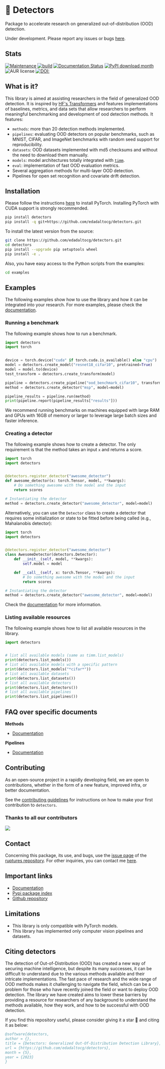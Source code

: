 # 🧐 Detectors

Package to accelerate research on generalized out-of-distribution (OOD) detection.

Under development. Please report any issues or bugs [here](https://github.com/edadaltocg/detectors/issues).

## Stats

[![Maintenance](https://img.shields.io/badge/Maintained%3F-yes-green.svg)](https://github.com/edadaltocg/detectors/graphs/commit-activity)
[![build](https://github.com/edadaltocg/detectors/actions/workflows/build.yml/badge.svg)](https://github.com/edadaltocg/detectors/actions/workflows/build.yml)
[![Documentation Status](https://readthedocs.org/projects/detectors/badge/?version=latest)](http://detectors.readthedocs.io/?badge=latest)
[![PyPI download month](https://img.shields.io/pypi/dm/detectors.svg)](https://pypi.python.org/pypi/detectors/)
![AUR license](https://img.shields.io/aur/license/detectors)
[![DOI:](https://zenodo.org/badge/DOI/.svg)](https://doi.org/)

## What is it?

This library is aimed at assisting researchers in the field of generalized OOD detection. It is inspired by [HF's Transformers](https://https://github.com/huggingface/transformers) and features implementations of baselines, metrics, and data sets that allow researchers to perform meaningful benchmarking and development of ood detection methods. It features:

- `methods`: more than 20 detection methods implemented.
- `pipelines`: evaluating OOD detectors on popular benchmarks, such as MNIST, CIFAR, and ImageNet benchmarks with random seed support for reproducibility.
- `datasets`: OOD datasets implemented with md5 checksums and without the need to download them manually.
- `models`: model architectures totally integrated with [`timm`](https://github.com/huggingface/pytorch-image-models).
- `eval`: implementation of fast OOD evaluation metrics.
- Several aggregation methods for multi-layer OOD detection.
- Pipelines for open set recognition and covariate drift detection.

## Installation

Please follow the instructions [here](https://pytorch.org/get-started/locally/) to install PyTorch. Installing PyTorch with CUDA support is strongly recommended.

```bash
pip install detectors
pip install -q git+https://github.com/edadaltocg/detectors.git
```

To install the latest version from the source:

```bash
git clone https://github.com/edadaltocg/detectors.git
cd detectors
pip install --upgrade pip setuptools wheel
pip install -e .
```

Also, you have easy access to the Python scripts from the examples:

```bash
cd examples
```

## Examples

The following examples show how to use the library and how it can be integrated into your research. For more examples, please check the [documentation](https://detectors.readthedocs.io/en/latest/use_cases/).

### Running a benchmark

The following example shows how to run a benchmark.

```python
import detectors
import torch


device = torch.device("cuda" if torch.cuda.is_available() else "cpu")
model = detectors.create_model("resnet18_cifar10", pretrained=True)
model = model.to(device)
test_transform = detectors.create_transform(model)

pipeline = detectors.create_pipeline("ood_benchmark_cifar10", transform=test_transform)
method = detectors.create_detector("msp", model=model)

pipeline_results = pipeline.run(method)
print(pipeline.report(pipeline_results["results"]))
```

We recommend running benchmarks on machines equipped with large RAM and GPUs with 16GB of memory or larger to leverage large batch sizes and faster inference.

### Creating a detector

The following example shows how to create a detector. The only requirement is that the method takes an input `x` and returns a score.

```python
import torch
import detectors


@detectors.register_detector("awesome_detector")
def awesome_detector(x: torch.Tensor, model, **kwargs):
    # Do something awesome with the model and the input
    return scores

# Instantiating the detector
method = detectors.create_detector("awesome_detector", model=model)
```

Alternatively, you can use the `Detector` class to create a detector that requires some initialization or state to be fitted before being called (e.g., Mahalanobis detector):

```python
import torch
import detectors


@detectors.register_detector("awesome_detector")
class AwesomeDetector(detectors.Detector):
    def __init__(self, model, **kwargs):
        self.model = model

    def __call__(self, x: torch.Tensor, **kwargs):
        # Do something awesome with the model and the input
        return scores

# Instantiating the detector
method = detectors.create_detector("awesome_detector", model=model)
```

Check the [documentation](https://detectors.readthedocs.io/en/latest/use_cases/) for more information.

### Listing available resources

The following example shows how to list all available resources in the library.

```python
import detectors


# list all available models (same as timm.list_models)
print(detectors.list_models())
# list all available models with a specific pattern
print(detectors.list_models("*cifar*"))
# list all available datasets
print(detectors.list_datasets())
# list all available detectors
print(detectors.list_detectors())
# list all available pipelines
print(detectors.list_pipelines())
```

## FAQ over specific documents

**Methods**

- [Documentation](https://detectors.readthedocs.io/en/latest/use_cases/)

**Pipelines**

- [Documentation](https://detectors.readthedocs.io/en/latest/use_cases/)

## Contributing

As an open-source project in a rapidly developing field, we are open to contributions, whether in the form of a new feature, improved infra, or better documentation.

See the [contributing guidelines](https://github.com/edadaltocg/detectors/blob/master/CONTRIBUTING.md) for instructions on how to make your first contribution to `detectors`.

### Thanks to all our contributors

<a href="https://github.com/edadaltocg/detectors/graphs/contributors">
  <img src="https://contributors-img.web.app/image?repo=edadaltocg/detectors" />
</a>

## Contact

Concerning this package, its use, and bugs, use the [issue page](https://github.com/edadaltocg/detectors/issues) of the [ruptures repository](https://github.com/edadaltocg/detectors). For other inquiries, you can contact me [here](https://edadaltocg.github.io/contact/).

## Important links

- [Documentation](http://detectors.readthedocs.io/)
- [Pypi package index](https://pypi.python.org/pypi/detectors)
- [Github repository](https://github.com/edadaltocg/detectors)

## Limitations

- This library is only compatible with PyTorch models.
- This library has implemented only computer vision pipelines and datasets.

## Citing detectors

The detection of Out-of-Distribution (OOD) has created a new way of securing machine intelligence, but despite its many successes, it can be difficult to understand due to the various methods available and their intricate implementations. The fast pace of research and the wide range of OOD methods makes it challenging to navigate the field, which can be a problem for those who have recently joined the field or want to deploy OOD detection. The library we have created aims to lower these barriers by providing a resource for researchers of any background to understand the methods available, how they work, and how to be successful with OOD detection.

If you find this repository useful, please consider giving it a star 🌟 and citing it as below:

```bibtex
@software{detectors,
author = {},
title = {Detectors: Generalized Out-Of-Distribution Detection Library},
url = {https://github.com/edadaltocg/detectors},
month = {5},
year = {2023}
}
```
